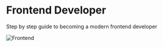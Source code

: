 # Frontend Developer

Step by step guide to becoming a modern frontend developer

![Frontend](https://roadmap.sh/assets/img/roadmaps/frontend-transparent.png)
